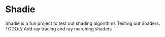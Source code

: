 # Shadie 
Shadie is a fun project to test out shading algorithms
Testing out Shaders. 
TODO:// Add ray tracing and ray marching shaders
